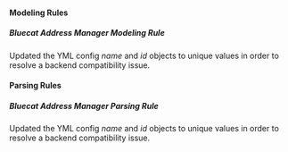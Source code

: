 
#### Modeling Rules

##### Bluecat Address Manager Modeling Rule

Updated the YML config *name* and *id* objects to unique values in order to resolve a backend compatibility issue.

#### Parsing Rules

##### Bluecat Address Manager Parsing Rule

Updated the YML config *name* and *id* objects to unique values in order to resolve a backend compatibility issue.
